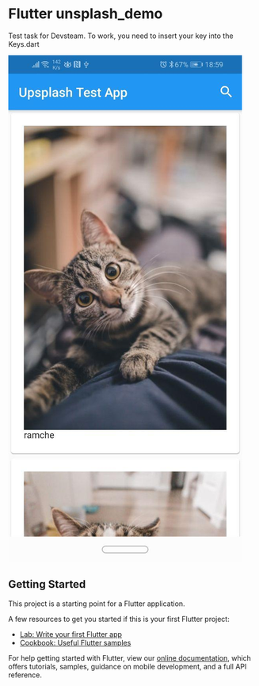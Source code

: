 # Flutter unsplash_demo 

Test task for Devsteam.
To work, you need to insert your key into the Keys.dart


![Screen_1](https://github.com/FrostyGhost/unsplash_demo/blob/master/android/app/src/main/res/drawable/photo_2020-03-11_19-00-01.jpg)


## Getting Started

This project is a starting point for a Flutter application.

A few resources to get you started if this is your first Flutter project:

- [Lab: Write your first Flutter app](https://flutter.dev/docs/get-started/codelab)
- [Cookbook: Useful Flutter samples](https://flutter.dev/docs/cookbook)

For help getting started with Flutter, view our
[online documentation](https://flutter.dev/docs), which offers tutorials,
samples, guidance on mobile development, and a full API reference.

